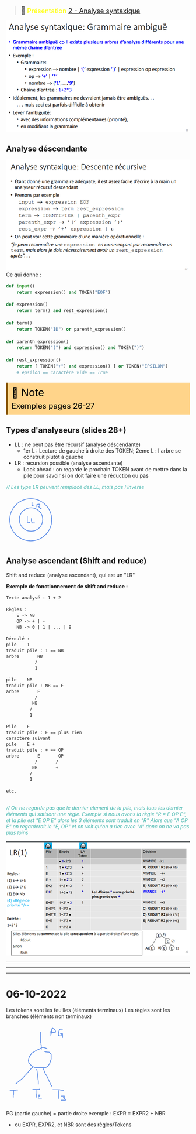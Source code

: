
> <span style="font-size: 1.5em">📖</span> <span style="color: yellow; font-size: 1.3em;">Présentation [2 - Analyse syntaxique](https://cyberlearn.hes-so.ch/mod/resource/view.php?id=1849355)</span>

![](Screen/2022-09-29-10-34-14.png)

## Analyse déscendante 
![](Screen/2022-09-29-10-45-35.png)
Ce qui donne :
```py
def input()
    return expression() and TOKEN("EOF")

def expression()
    return term() and rest_expression()

def term()
    return TOKEN("ID") or parenth_expression()

def parenth_expression()
    return TOKEN("(") and expression() and TOKEN(")")

def rest_expression()
    return [ TOKEN("+") and expression() ] or TOKEN("EPSILON")
    # epsilon == caractère vide == True
```
<!-- #region NOTE BLOCK --> 
<div style="margin: 20px auto; padding: 10px; background-color: #ffd48a; border-left: 5px solid #8a5700;color: black; font-size: 2em">
<span> 📑 </span>Note<br>
<span style="font-size: 0.75em">
Exemples pages 26-27
</span></div>

<!-- #endregion NOTE BLOCK -->


## Types d'analyseurs (slides 28+)
- LL : ne peut pas être récursif (analyse déscendante)
  - 1er L : Lecture de gauche à droite des TOKEN; 2eme L : l'arbre se construit plutôt à gauche
- LR : récursion possible (analyse ascendante)
  - Look ahead : on regarde le prochain TOKEN avant de mettre dans la pile pour savoir si on doit faire une réduction ou pas

<!-- #region drawnote -->

<span style="color: #46b7ae; font-style: italic; font-size: 0.85rem">// Les type LR peuvent remplacé des LL, mais pas l'inverse</span> 

<svg id="svg" xmlns="http://www.w3.org/2000/svg" viewbox="124.09300231933594,-3.9670066833496094,135.13401794433594,135.13401794433594" style="height:135.13401794433594"><circle cx="192.46" cy="62.8" fill="none" stroke="#6190e8" stroke-width="2" r="32.110434441159455" d="M 160.34956555884054 62.8 a 32.110434441159455 32.110434441159455 0 1 0 64.22086888231891 0a 32.110434441159455 32.110434441159455 0 1 0 -64.22086888231891 0 Z"></circle><circle cx="191.66" cy="63.6" fill="none" stroke="#6190e8" stroke-width="2" r="57.5670044383065" d="M 134.0929955616935 63.6 a 57.5670044383065 57.5670044383065 0 1 0 115.134008876613 0a 57.5670044383065 57.5670044383065 0 1 0 -115.134008876613 0 Z"></circle><path d="M 182.06,54 L 182.06,54.6 L 182.06,56.2 L 182.06,57 L 182.06,59.4 L 182.06,61.8 L 182.06,63.4 L 182.06,65 L 182.06,65.8 L 182.06,66.6 L 182.06,67.4 L 182.06,68.2 L 182.06,69 L 182.06,70.6 L 182.86,70.6 L 183.66,70.6 L 184.46,70.6 L 185.26,70.6 L 186.86,70.6 L 187.66,70.6 L 189.26,71.4" fill="none" stroke="#6190e8" stroke-width="2"></path><path d="M 193.26,59.6 L 193.26,61 L 193.26,62.6 L 193.26,64.2 L 193.26,65.8 L 193.26,66.6 L 194.06,68.2 L 194.06,69.8 L 194.86,70.6 L 194.86,71.4 L 194.86,72.2 L 195.66,72.2 L 197.26,72.2 L 198.06,72.2 L 198.86,72.2 L 200.46,72.2 L 202.06,72.2 L 202.86,72.2" fill="none" stroke="#6190e8" stroke-width="2"></path><path d="M 194.86,15.6 L 194.86,16.2 L 194.86,17 L 194.86,19.4 L 194.86,21 L 194.86,22.6 L 194.86,23.4 L 194.86,24.2 L 194.86,25 L 195.66,25 L 196.46,25 L 196.46,25.8 L 197.26,25.8 L 198.06,25.8 L 198.86,25.8 L 200.46,25.8 L 200.46,26.6" fill="none" stroke="#6190e8" stroke-width="2"></path><path d="M 208.46,29.2 L 208.46,28.2 L 208.46,27.4 L 208.46,26.6 L 208.46,25.8 L 208.46,25 L 208.46,24.2 L 208.46,23.4 L 208.46,22.6 L 209.26,22.6 L 209.26,21.8 L 210.06,21.8 L 210.86,21.8 L 211.66,21 L 212.46,21 L 213.26,21 L 214.86,21 L 215.66,21 L 216.46,21 L 216.46,21.8 L 216.46,22.6 L 216.46,23.4 L 216.46,24.2 L 216.46,25 L 216.46,25.8 L 216.46,26.6 L 215.66,26.6 L 214.86,26.6 L 214.06,26.6 L 213.26,26.6 L 212.46,26.6 L 211.66,26.6 L 212.46,27.4 L 213.26,27.4 L 213.26,28.2 L 214.86,29 L 215.66,29 L 216.46,29.8 L 217.26,30.6 L 217.26,31.4 L 218.86,32.2 L 218.86,33 L 219.66,33 L 219.66,33.8 L 220.46,33.8 L 220.46,34.6" fill="none" stroke="#6190e8" stroke-width="2"></path></svg>  
<!-- #endregion -->

## Analyse ascendant (Shift and reduce)
Shift and reduce (analyse ascendant), qui est un "LR"

**Exemple de fonctionnement de shift and reduce :**

```
Texte analysé : 1 + 2

Règles : 
    E -> NB
    OP -> + | -
    NB -> 0 | 1 | ... | 9

Déroulé :
pile    1
traduit pile : 1 == NB
arbre       NB
           /
           1

pile    NB
traduit pile : NB == E
arbre       E
           /
          NB
         /
         1

Pile    E
traduit pile : E == plus rien
caractère suivant
pile    E +
traduit pile : + == OP
arbre       E       OP
           /       /
          NB       +
         /
         1

etc.


```
<span style="color: #46b7ae; font-style: italic; font-size: 0.85rem">// On ne regarde pas que le dernier élément de la pile, mais tous les dernier éléments qui satisont une règle.
Exemple si nous avons la règle "R = E OP E", et la pile est "E OP E" alors les 3 éléments sont traduit en "R" 
Alors que "A OP E" on regarderait le "E, OP" et on voit qu'on a rien avec "A" donc on ne va pas plus loins
</span> 

![](Screen/2022-09-29-11-10-40.png)

----
----
----

# 06-10-2022

Les tokens sont les feuilles (éléments terminaux)
Les règles sont les branches (éléments non terminaux)

<!-- #region drawnote -->
<svg id="svg" xmlns="http://www.w3.org/2000/svg" viewbox="143.25999450683594,4.600000381469727,172.8000030517578,216.79998779296875" style="height:216.79998779296875"><path d="M 256.46,71.2 L 254.86,70.6 L 254.06,69.8 L 252.46,69 L 251.66,69 L 250.06,68.2 L 249.26,68.2 L 246.86,67.4 L 245.26,67.4 L 243.66,67.4 L 242.06,67.4 L 241.26,67.4 L 236.46,70.6 L 227.66,74.6 L 225.26,75.4 L 221.26,78.6 L 212.46,83.4 L 212.46,85 L 209.26,89 L 207.66,90.6 L 206.06,95.4 L 205.26,98.6 L 204.46,101.8 L 204.46,104.2 L 205.26,108.2 L 206.86,109.8 L 210.86,115.4 L 212.46,116.2 L 215.66,118.6 L 216.46,119.4 L 219.66,121 L 222.06,121.8 L 222.86,121.8 L 226.06,122.6 L 229.26,122.6 L 234.86,122.6 L 239.66,122.6 L 242.06,122.6 L 245.26,122.6 L 247.66,122.6 L 249.26,121.8 L 252.46,121.8 L 254.86,120.2 L 255.66,119.4 L 257.26,118.6 L 258.86,117 L 259.66,115.4 L 261.26,113.8 L 261.26,113 L 263.66,109.8 L 263.66,108.2 L 265.26,105 L 265.26,104.2 L 265.26,103.4 L 266.86,99.4 L 266.86,96.2 L 266.86,95.4 L 266.86,93 L 266.86,91.4 L 266.86,89 L 266.86,87.4 L 266.86,86.6 L 266.86,85.8 L 266.06,84.2 L 265.26,84.2 L 264.46,82.6 L 263.66,82.6 L 262.06,81 L 261.26,80.2 L 260.46,80.2 L 258.86,80.2 L 258.06,80.2 L 252.46,79.4 L 251.66,79.4 L 250.86,78.6 L 248.46,78.6" fill="none" stroke="#6190e8" stroke-width="2"></path><path d="M 217.26,122.4 L 216.46,122.6 L 214.86,122.6 L 213.26,123.4 L 212.46,124.2 L 206.06,131.4 L 204.46,133.8 L 197.26,141.8 L 194.86,144.2 L 186.86,153 L 182.86,156.2 L 175.66,161.8 L 173.26,164.2 L 170.06,166.6 L 169.26,167.4" fill="none" stroke="#6190e8" stroke-width="2"></path><path d="M 226.86,126.4 L 226.86,127.4 L 227.66,129 L 228.46,133 L 229.26,141.8 L 230.06,145 L 230.86,154.6 L 231.66,158.6 L 231.66,164.2 L 231.66,167.4 L 231.66,168.2" fill="none" stroke="#6190e8" stroke-width="2"></path><path d="M 245.26,124.8 L 245.26,125.8 L 246.06,126.6 L 246.86,128.2 L 247.66,131.4 L 250.86,139.4 L 251.66,140.2 L 255.66,146.6 L 258.06,152.2 L 260.46,157 L 261.26,159.4 L 263.66,163.4 L 263.66,165 L 265.26,167.4 L 266.06,169.8 L 267.66,171.4 L 268.46,173 L 268.46,173.8" fill="none" stroke="#6190e8" stroke-width="2"></path><path d="M 238.06,24.8 L 238.06,25.8 L 238.06,26.6 L 238.06,27.4 L 238.06,28.2 L 238.06,29 L 238.06,30.6 L 238.06,33.8 L 238.06,37.8 L 238.06,41 L 238.06,41.8 L 238.06,42.6 L 238.06,43.4 L 238.06,45.8 L 238.06,46.6 L 238.06,47.4 L 238.06,48.2 L 238.06,49.8 L 238.06,50.6 L 238.06,51.4 L 238.06,52.2 L 238.06,53 L 238.06,53.8 L 238.86,54.6 L 238.86,55.4 L 238.86,56.2 L 238.86,57 L 238.86,57.8 L 238.86,60.2 L 239.66,61 L 239.66,61.8 L 239.66,62.6 L 239.66,63.4 L 239.66,64.2 L 239.66,65 L 239.66,65.8 L 239.66,66.6 L 239.66,67.4 L 239.66,68.2 L 239.66,69 L 239.66,69.8 L 239.66,70.6 L 239.66,71.4 L 239.66,72.2 L 239.66,73" fill="none" stroke="#6190e8" stroke-width="2"></path><path d="M 264.46,23.2 L 265.26,24.2 L 265.26,25 L 266.06,26.6 L 266.06,29 L 266.06,32.2 L 266.06,34.6 L 266.06,36.2 L 266.06,35.4 L 266.06,33 L 266.86,31.4 L 266.86,29.8 L 267.66,26.6 L 268.46,21.8 L 268.46,18.6 L 269.26,16.2 L 269.26,15.4 L 270.06,14.6 L 270.86,14.6 L 272.46,15.4 L 274.06,16.2 L 275.66,17 L 277.26,19.4 L 278.06,21 L 278.86,22.6 L 278.86,23.4 L 278.86,24.2 L 278.86,25 L 278.06,25.8 L 277.26,25.8 L 275.66,25.8 L 274.06,26.6 L 273.26,26.6 L 272.46,26.6 L 271.66,26.6 L 270.86,26.6 L 270.06,26.6 L 269.26,26.6 L 268.46,26.6" fill="none" stroke="#6190e8" stroke-width="2"></path><path d="M 297.26,19.2 L 297.26,18.6 L 297.26,17.8 L 296.46,17.8 L 295.66,17 L 294.86,17 L 294.06,17 L 293.26,17 L 291.66,17 L 289.26,20.2 L 288.46,21.8 L 287.66,24.2 L 286.86,26.6 L 286.86,28.2 L 286.86,29 L 286.86,31.4 L 286.86,32.2 L 286.86,33 L 286.86,33.8 L 286.86,34.6 L 287.66,34.6 L 288.46,35.4 L 289.26,35.4 L 290.06,35.4 L 290.86,35.4 L 292.46,35.4 L 293.26,35.4 L 294.06,35.4 L 294.06,34.6 L 294.86,33.8 L 294.86,33 L 294.86,31.4 L 294.86,30.6 L 294.86,29.8 L 294.86,29 L 294.06,29 L 293.26,29 L 292.46,29 L 291.66,29 L 293.26,29 L 295.66,29 L 296.46,29 L 297.26,29.8 L 298.06,29.8 L 298.06,30.6 L 298.06,31.4 L 298.06,32.2 L 298.06,33 L 298.06,33.8 L 298.06,35.4 L 298.06,36.2 L 298.06,37.8 L 298.06,38.6 L 298.06,39.4 L 298.06,40.2 L 298.06,41" fill="none" stroke="#6190e8" stroke-width="2"></path><path d="M 153.26,184 L 154.06,184.2 L 154.86,184.2 L 155.66,184.2 L 158.06,184.2 L 162.86,184.2 L 167.66,184.2 L 171.66,183.4 L 172.46,183.4 L 173.26,183.4 L 174.06,183.4 L 174.86,183.4 L 175.66,183.4" fill="none" stroke="#6190e8" stroke-width="2"></path><path d="M 163.66,183.2 L 163.66,184.2 L 163.66,185 L 163.66,186.6 L 163.66,189 L 163.66,191.4 L 163.66,195.4 L 162.86,197.8 L 162.86,199.4 L 162.86,201.8 L 162.86,202.6 L 162.86,203.4 L 162.86,204.2" fill="none" stroke="#6190e8" stroke-width="2"></path><path d="M 215.66,181.6 L 216.46,181.8 L 217.26,181.8 L 218.06,181.8 L 218.86,181.8 L 221.26,181.8 L 222.86,181.8 L 223.66,181.8 L 225.26,181.8 L 226.06,181.8 L 228.46,181.8 L 229.26,181.8 L 230.06,181.8 L 230.86,181.8 L 232.46,181.8 L 233.26,181.8 L 234.06,181.8 L 234.86,181.8 L 234.86,181 L 235.66,181" fill="none" stroke="#6190e8" stroke-width="2"></path><path d="M 227.66,181.6 L 227.66,182.6 L 227.66,183.4 L 227.66,184.2 L 227.66,185.8 L 227.66,187.4 L 227.66,188.2 L 227.66,192.2 L 226.86,197 L 226.86,197.8 L 226.86,201.8 L 226.86,204.2" fill="none" stroke="#6190e8" stroke-width="2"></path><path d="M 231.66,198.4 L 232.46,198.6 L 232.46,197.8 L 233.26,197.8 L 233.26,197 L 234.06,197 L 234.86,197 L 235.66,197 L 235.66,197.8 L 235.66,199.4 L 234.86,200.2 L 234.06,200.2 L 233.26,201 L 232.46,201.8 L 231.66,201.8 L 231.66,202.6 L 231.66,203.4 L 231.66,205 L 231.66,205.8 L 232.46,205.8 L 233.26,205.8 L 234.06,205.8 L 234.86,205.8 L 236.46,205.8 L 237.26,205.8 L 239.66,205.8 L 240.46,205.8 L 241.26,205.8" fill="none" stroke="#6190e8" stroke-width="2"></path><path d="M 270.86,182.4 L 271.66,182.6 L 272.46,182.6 L 273.26,182.6 L 278.06,182.6 L 282.86,182.6 L 289.26,182.6 L 292.46,183.4 L 297.26,184.2 L 298.06,184.2 L 299.66,184.2 L 300.46,184.2 L 301.26,184.2" fill="none" stroke="#6190e8" stroke-width="2"></path><path d="M 286.86,184 L 286.86,185 L 286.86,186.6 L 286.86,189.8 L 286.86,197.8 L 286.86,201 L 286.86,206.6 L 286.86,207.4" fill="none" stroke="#6190e8" stroke-width="2"></path><path d="M 294.06,200 L 294.86,200.2 L 295.66,200.2 L 297.26,200.2 L 299.66,200.2 L 301.26,200.2 L 302.06,200.2 L 302.86,200.2 L 302.86,201 L 302.86,201.8 L 302.86,202.6 L 302.86,203.4 L 302.86,204.2 L 302.06,204.2 L 301.26,204.2 L 300.46,204.2 L 300.46,205 L 302.06,205.8 L 302.86,206.6 L 303.66,207.4 L 305.26,208.2 L 305.26,209.8 L 306.06,209.8 L 306.06,210.6 L 306.06,211.4 L 304.46,211.4 L 303.66,211.4 L 302.06,211.4 L 299.66,211.4 L 296.46,211.4 L 293.26,211.4" fill="none" stroke="#6190e8" stroke-width="2"></path></svg>  
<!-- #endregion -->

PG (partie gauche) = partie droite
exemple : EXPR = EXPR2 + NBR
- ou EXPR, EXPR2, et NBR sont des règles/Tokens
  

